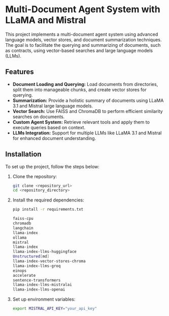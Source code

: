 
# Multi-Document Agent System with LLaMA and Mistral

This project implements a multi-document agent system using advanced language models, vector stores, and document summarization techniques. The goal is to facilitate the querying and summarizing of documents, such as contracts, using vector-based searches and large language models (LLMs).

## Features
- **Document Loading and Querying:** Load documents from directories, split them into manageable chunks, and create vector stores for querying.
- **Summarization:** Provide a holistic summary of documents using LLaMA 3.1 and Mistral large language models.
- **Vector Search:** Use FAISS and ChromaDB to perform efficient similarity searches on documents.
- **Custom Agent System:** Retrieve relevant tools and apply them to execute queries based on context.
- **LLMs Integration:** Support for multiple LLMs like LLaMA 3.1 and Mistral for enhanced document understanding.

## Installation

To set up the project, follow the steps below:

1. Clone the repository:
    ```bash
    git clone <repository_url>
    cd <repository_directory>
    ```

2. Install the required dependencies:
    ```bash
    pip install -r requirements.txt

    faiss-cpu
    chromadb
    langchain
    llama-index
    ollama
    mistral
    llama-index
    llama-index-llms-huggingface
    Unstructured[md]
    llama-index-vector-stores-chroma
    llama-index-llms-groq
    einops
    accelerate
    sentence-transformers
    llama-index-llms-mistralai
    llama-index-llms-openai

    ```

3. Set up environment variables:
    ```bash
    export MISTRAL_API_KEY="your_api_key"
    ```





